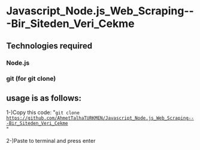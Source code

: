# Javascript_Node.js_Web_Scraping---Bir_Siteden_Veri_Cekme


## Technologies required
### Node.js
### git (for git clone)
## usage is as follows:
1-)Copy this code: "<code>git clone https://github.com/AhmetTalhaTURKMEN/Javascript_Node.js_Web_Scraping---Bir_Siteden_Veri_Cekme </code>"

2-)Paste to terminal and press enter


